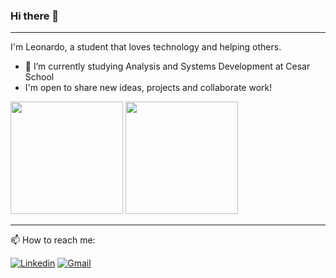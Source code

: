 ### Hi there 👋
----
  
I'm Leonardo, a student that loves technology and helping others.
   
- 🔭 I’m currently studying Analysis and Systems Development at Cesar School
- I'm open to share new ideas, projects and collaborate work!

<div>
  <img height="180em" src ="https://github-readme-stats.vercel.app/api?username=ibiapleo&show_icons=true&theme=dark"/> 
  <img height="180em" src="https://github-readme-stats.vercel.app/api/top-langs/?username=andressansantos&layout=compact&theme=dark"/>
</div>

 ----
    
📫 How to reach me: 

[![Linkedin](https://img.shields.io/badge/LinkedIn-0077B5?style=for-the-badge&logo=linkedin&logoColor=white)](https://www.linkedin.com/in/leonardo-ibiapina-642077218/)
[![Gmail](https://img.shields.io/badge/Gmail-D14836?style=for-the-badge&logo=gmail&logoColor=white)](leonardojose159357@gmail.com)
